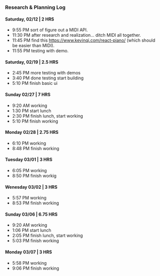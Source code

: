 ### Research & Planning Log
#### Saturday, 02/12 | 2 HRS
* 9:55 PM sort of figure out a MIDI API.
* 11:30 PM after research and realization... ditch MIDI all together.
* 11:45 PM find this https://www.kevinqi.com/react-piano/ (which should be easier than MIDI).
* 11:55 PM testing with demo.
#### Saturday, 02/19 | 2.5 HRS
* 2:45 PM more testing with demos
* 3:40 PM done testing start building
* 5:10 PM finish basic ui
#### Sunday 02/27 | 7 HRS
* 9:20 AM working
* 1:30 PM start lunch
* 2:30 PM finish lunch, start working
* 5:10 PM finish working
#### Monday 02/28 | 2.75 HRS
* 6:10 PM working
* 8:48 PM finish working
#### Tuesday 03/01 | 3 HRS
* 6:05 PM working
* 8:50 PM finish workig
#### Wenesday 03/02 | 3 HRS
* 5:57 PM working
* 8:53 PM finish working
#### Sunday 03/06 | 6.75 HRS
* 9:20 AM working
* 1:06 PM start lunch
* 2:05 PM finish lunch, start working
* 5:03 PM finish working
#### Monday 03/07 | 3 HRS
* 5:58 PM working
* 9:06 PM finish working